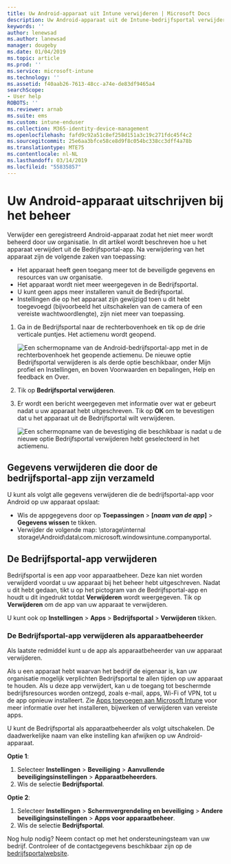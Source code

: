 ```yaml
---
title: Uw Android-apparaat uit Intune verwijderen | Microsoft Docs
description: Uw Android-apparaat uit de Intune-bedrijfsportal verwijderen
keywords: ''
author: lenewsad
ms.author: lanewsad
manager: dougeby
ms.date: 01/04/2019
ms.topic: article
ms.prod: ''
ms.service: microsoft-intune
ms.technology: ''
ms.assetid: f40aab26-7613-48cc-a74e-de83df9465a4
searchScope:
- User help
ROBOTS: ''
ms.reviewer: arnab
ms.suite: ems
ms.custom: intune-enduser
ms.collection: M365-identity-device-management
ms.openlocfilehash: fafd9c92a51c8ef258d151a3c19c271fdc45f4c2
ms.sourcegitcommit: 25e6aa3bfce58ce8d9f8c054bc338cc3dff4a78b
ms.translationtype: MTE75
ms.contentlocale: nl-NL
ms.lasthandoff: 03/14/2019
ms.locfileid: "55835857"
---
```

# <a name="unenroll-your-android-device-from-management"></a>Uw Android-apparaat uitschrijven bij het beheer  

Verwijder een geregistreerd Android-apparaat zodat het niet meer wordt beheerd door uw organisatie. In dit artikel wordt beschreven hoe u het apparaat verwijdert uit de Bedrijfsportal-app. Na verwijdering van het apparaat zijn de volgende zaken van toepassing:  

* Het apparaat heeft geen toegang meer tot de beveiligde gegevens en resources van uw organisatie.
* Het apparaat wordt niet meer weergegeven in de Bedrijfsportal.
* U kunt geen apps meer installeren vanuit de Bedrijfsportal.
* Instellingen die op het apparaat zijn gewijzigd toen u dit hebt toegevoegd (bijvoorbeeld het uitschakelen van de camera of een vereiste wachtwoordlengte), zijn niet meer van toepassing.  

1. Ga in de Bedrijfsportal naar de rechterbovenhoek en tik op de drie verticale puntjes. Het actiemenu wordt geopend.

   ![Een schermopname van de Android-bedrijfsportal-app met in de rechterbovenhoek het geopende actiemenu. De nieuwe optie Bedrijfsportal verwijderen is als derde optie beschikbaar, onder Mijn profiel en Instellingen, en boven Voorwaarden en bepalingen, Help en feedback en Over.](./media/android_remove_cp_menu_action_after_1705.png)

2. Tik op **Bedrijfsportal verwijderen**.  

3. Er wordt een bericht weergegeven met informatie over wat er gebeurt nadat u uw apparaat hebt uitgeschreven. Tik op **OK** om te bevestigen dat u het apparaat uit de Bedrijfsportal wilt verwijderen.

   ![Een schermopname van de bevestiging die beschikbaar is nadat u de nieuwe optie Bedrijfsportal verwijderen hebt geselecteerd in het actiemenu.](./media/android_remove_cp_menu_confirmation_after_1705.png)

## <a name="remove-data-collected-by-the-company-portal-app"></a>Gegevens verwijderen die door de bedrijfsportal-app zijn verzameld  

U kunt als volgt alle gegevens verwijderen die de bedrijfsportal-app voor Android op uw apparaat opslaat:

-   Wis de appgegevens door op **Toepassingen** > **[*naam van de app*]** > **Gegevens wissen** te tikken.
-   Verwijder de volgende map: \storage\internal storage\Android\data\com.microsoft.windowsintune.companyportal.

## <a name="uninstall-the-company-portal-app"></a>De Bedrijfsportal-app verwijderen  
Bedrijfsportal is een app voor apparaatbeheer. Deze kan niet worden verwijderd voordat u uw apparaat bij het beheer hebt uitgeschreven. Nadat u dit hebt gedaan, tikt u op het pictogram van de Bedrijfsportal-app en houdt u dit ingedrukt totdat **Verwijderen** wordt weergegeven. Tik op **Verwijderen** om de app van uw apparaat te verwijderen.  

U kunt ook op **Instellingen** > **Apps** > **Bedrijfsportal** > **Verwijderen** tikken.  

### <a name="remove-the-company-portal-app-as-a-device-administrator"></a>De Bedrijfsportal-app verwijderen als apparaatbeheerder  
Als laatste redmiddel kunt u de app als apparaatbeheerder van uw apparaat verwijderen.  

Als u een apparaat hebt waarvan het bedrijf de eigenaar is, kan uw organisatie mogelijk verplichten Bedrijfsportal te allen tijden op uw apparaat te houden. Als u deze app verwijdert, kan u de toegang tot beschermde bedrijfsresources worden ontzegd, zoals e-mail, apps, Wi-Fi of VPN, tot u de app opnieuw installeert. Zie [Apps toevoegen aan Microsoft Intune](https://docs.microsoft.com/intune/apps-add#apps-that-are-added-automatically-by-intune) voor meer informatie over het installeren, bijwerken of verwijderen van vereiste apps.  

U kunt de Bedrijfsportal als apparaatbeheerder als volgt uitschakelen. De daadwerkelijke naam van elke instelling kan afwijken op uw Android-apparaat.  

**Optie 1**:  
1. Selecteer **Instellingen** > **Beveiliging** > **Aanvullende beveiligingsinstellingen** > **Apparaatbeheerders**.  
2. Wis de selectie **Bedrijfsportal**.  

**Optie 2**:  
1. Selecteer **Instellingen** > **Schermvergrendeling en beveiliging** > **Andere beveiligingsinstellingen** > **Apps voor apparaatbeheer**.  
2. Wis de selectie **Bedrijfsportal**.    

Nog hulp nodig? Neem contact op met het ondersteuningsteam van uw bedrijf. Controleer of de contactgegevens beschikbaar zijn op de [bedrijfsportalwebsite](https://go.microsoft.com/fwlink/?linkid=2010980).

